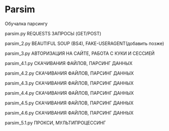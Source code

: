# Parsim
Обучалка парсингу

parsim.py REQUESTS ЗАПРОСЫ (GET/POST)

parsim_2.py BEAUTIFUL SOUP (BS4), FAKE-USERAGENT(добавить позже)

parsim_3.py АВТОРИЗАЦИЯ НА САЙТЕ, РАБОТА С КУКИ И СЕССИЕЙ

parsim_4.1.py СКАЧИВАНИЯ ФАЙЛОВ, ПАРСИНГ ДАННЫХ

parsim_4.2.py СКАЧИВАНИЯ ФАЙЛОВ, ПАРСИНГ ДАННЫХ

parsim_4.3.py СКАЧИВАНИЯ ФАЙЛОВ, ПАРСИНГ ДАННЫХ

parsim_4.4.py СКАЧИВАНИЯ ФАЙЛОВ, ПАРСИНГ ДАННЫХ

parsim_4.5.py СКАЧИВАНИЯ ФАЙЛОВ, ПАРСИНГ ДАННЫХ

parsim_4.6.py СКАЧИВАНИЯ ФАЙЛОВ, ПАРСИНГ ДАННЫХ

parsim_5.1.py ПРОКСИ, МУЛЬТИПРОЦЕССИНГ
